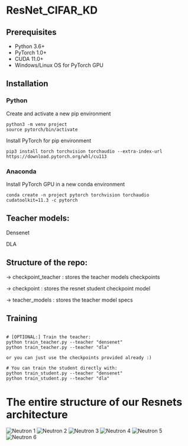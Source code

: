 # ResNet_CIFAR_KD

## Prerequisites
- Python 3.6+
- PyTorch 1.0+
- CUDA 11.0+
- Windows/Linux OS for PyTorch GPU

## Installation
### Python
Create and activate a new pip environment
```
python3 -m venv project
source pytorch/bin/activate
```
Install PyTorch for pip environment
```
pip3 install torch torchvision torchaudio --extra-index-url https://download.pytorch.org/whl/cu113
```
### Anaconda
Install PyTorch GPU in a new conda environment
```
conda create -n project pytorch torchvision torchaudio cudatoolkit=11.3 -c pytorch
```

## Teacher models:
Densenet

DLA
## Structure of the repo:
-> checkpoint_teacher : stores the teacher models checkpoints

-> checkpoint : stores the resnet student checkpoint model

-> teacher_models : stores the teacher model specs

## Training
```

# [OPTIONAL:] Train the teacher: 
python train_teacher.py --teacher "densenet"
python train_teacher.py --teacher "dla"

or you can just use the checkpoints provided already :) 

# You can train the student directly with: 
python train_student.py --teacher "densenet"
python train_student.py --teacher "dla"
```
# The entire structure of our Resnets architecture
![Neutron 1](https://user-images.githubusercontent.com/60310113/160039430-3bbbfb04-5efd-40d0-a340-13022651a787.png)
![Neutron 2](https://user-images.githubusercontent.com/60310113/160039429-1a365f6e-1b58-4079-8a57-43985ee053d1.png)
![Neutron 3](https://user-images.githubusercontent.com/60310113/160039427-cfb7ee71-9448-4735-a0b1-d7b2666e88e9.png)
![Neutron 4](https://user-images.githubusercontent.com/60310113/160039426-29d3c5cd-3f50-4911-9bee-1f9e3a4c8922.png)
![Neutron 5](https://user-images.githubusercontent.com/60310113/160039432-a57d46c8-0c38-4a1d-af03-6041f9596da7.png)
![Neutron 6](https://user-images.githubusercontent.com/60310113/160039431-f5eb05f0-bc74-433e-b5b2-010b2842b4c7.png)
